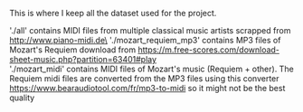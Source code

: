 This is where I keep all the dataset used for the project.

'./all' contains MIDI files from multiple classical music artists scrapped from http://www.piano-midi.de\
'./mozart_requiem_mp3' contains MP3 files of Mozart's Requiem download from https://m.free-scores.com/download-sheet-music.php?partition=63401#play \
'./mozart_midi' contains MIDI files of Mozart's music (Requiem + other). The Requiem midi files are converted from the MP3 files using this converter https://www.bearaudiotool.com/fr/mp3-to-midi so it might not be the best quality